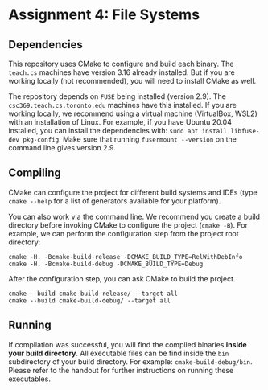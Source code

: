 # Assignment 4: File Systems

## Dependencies

This repository uses CMake to configure and build each binary.
The `teach.cs` machines have version 3.16 already installed.
But if you are working locally (not recommended), you will need to install CMake as well.

The repository depends on `FUSE` being installed (version 2.9).
The `csc369.teach.cs.toronto.edu` machines have this installed.
If you are working locally, we recommend using a virtual machine (VirtualBox, WSL2) with an installation of Linux.
For example, if you have Ubuntu 20.04 installed, you can install the dependencies with: `sudo apt install libfuse-dev pkg-config`.
Make sure that running `fusermount --version` on the command line gives version 2.9.

## Compiling

CMake can configure the project for different build systems and IDEs (type `cmake --help` for a list of generators available for your platform).

You can also work via the command line.
We recommend you create a build directory before invoking CMake to configure the project (`cmake -B`).
For example, we can perform the configuration step from the project root directory:

	cmake -H. -Bcmake-build-release -DCMAKE_BUILD_TYPE=RelWithDebInfo
	cmake -H. -Bcmake-build-debug -DCMAKE_BUILD_TYPE=Debug

After the configuration step, you can ask CMake to build the project.

	cmake --build cmake-build-release/ --target all
	cmake --build cmake-build-debug/ --target all

## Running

If compilation was successful, you will find the compiled binaries **inside your build directory**.
All executable files can be find inside the `bin` subdirectory of your build directory.
For example: `cmake-build-debug/bin`.
Please refer to the handout for further instructions on running these executables.
